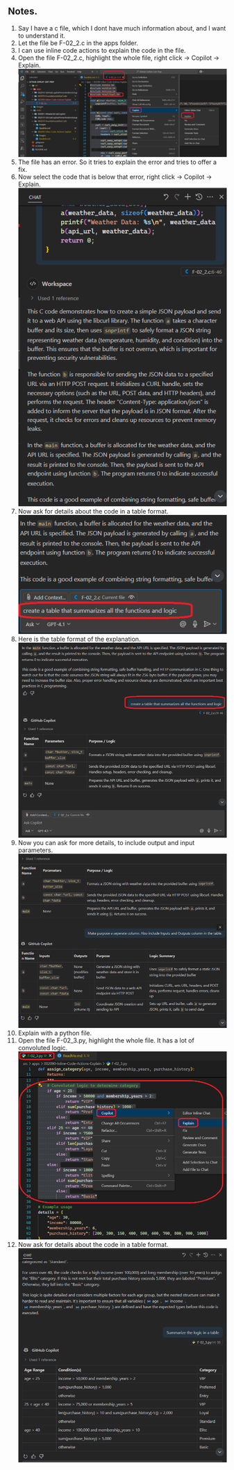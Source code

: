 
## Notes.

1. Say I have a c file, which I dont have much information about, and I want to understand it.
2. Let the file be F-02_2.c in the apps folder.
3. I can use inline code actions to explain the code in the file.
4. Open the file F-02_2.c, highlight the whole file, right click -> Copilot -> Explain.
![Explain Code Action](images/50_50_ExplainCodeAction.png)
5. The file has an error. So it tries to explain the error and tries to offer a fix.
6. Now select the code that is below that error, right click -> Copilot -> Explain.
![Explanation in Chat Window](images/51_50_ExplanationInChatWindow.png)
7. Now ask for details about the code in a table format.
![Explanation in Table Format](images/52_50_KeepFollowingupWithThis.png)
8. Here is the table format of the explanation.
![Explanation in Table Format](images/53_50_TableSummary.png)
9. Now you can ask for more details, to include output and input parameters.
![Explanation with Input and Output Parameters](images/54_50_IncludeInputOutputSummary.png)
10. Explain with a python file.
11. Open the file F-02_3.py, highlight the whole file. It has a lot of convoluted logic.
![Explanation in Python File](images/55_50_ExplainPythonFile.png)
12. Now ask for details about the code in a table format.
![Explanation in Table Format for Python File](images/56_50_ExplainPythonFileTableFormat.png)

